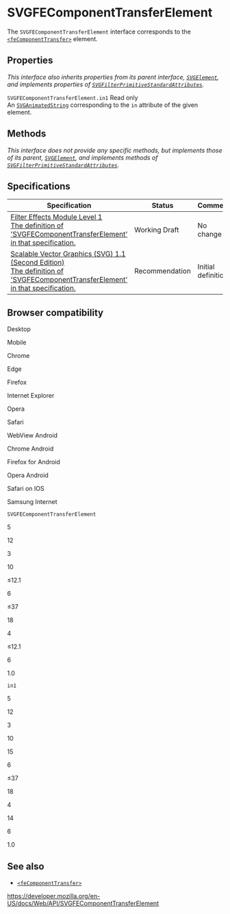 SVGFEComponentTransferElement
=============================

The `SVGFEComponentTransferElement` interface corresponds to the [`<feComponentTransfer>`](https://developer.mozilla.org/en-US/docs/Web/SVG/Element/feComponentTransfer) element.

Properties
----------

*This interface also inherits properties from its parent interface, [`SVGElement`](svgelement), and implements properties of [`SVGFilterPrimitiveStandardAttributes`](svgfilterprimitivestandardattributes).*

 <span class="page-not-created">`SVGFEComponentTransferElement.in1`</span> <span class="badge inline readonly">Read only </span>   
An [`SVGAnimatedString`](svganimatedstring) corresponding to the `in` attribute of the given element.

Methods
-------

*This interface does not provide any specific methods, but implements those of its parent, [`SVGElement`](svgelement), and implements methods of [`SVGFilterPrimitiveStandardAttributes`](svgfilterprimitivestandardattributes).*

Specifications
--------------

<table><thead><tr class="header"><th>Specification</th><th>Status</th><th>Comment</th></tr></thead><tbody><tr class="odd"><td><a href="https://drafts.fxtf.org/filter-effects/#InterfaceSVGFEComponentTransferElement">Filter Effects Module Level 1<br />
<span class="small">The definition of 'SVGFEComponentTransferElement' in that specification.</span></a></td><td><span class="spec-wd">Working Draft</span></td><td>No change</td></tr><tr class="even"><td><a href="https://www.w3.org/TR/SVG11/filters.html#InterfaceSVGFEComponentTransferElement">Scalable Vector Graphics (SVG) 1.1 (Second Edition)<br />
<span class="small">The definition of 'SVGFEComponentTransferElement' in that specification.</span></a></td><td><span class="spec-rec">Recommendation</span></td><td>Initial definition</td></tr></tbody></table>

Browser compatibility
---------------------

Desktop

Mobile

Chrome

Edge

Firefox

Internet Explorer

Opera

Safari

WebView Android

Chrome Android

Firefox for Android

Opera Android

Safari on IOS

Samsung Internet

`SVGFEComponentTransferElement`

5

12

3

10

≤12.1

6

≤37

18

4

≤12.1

6

1.0

`in1`

5

12

3

10

15

6

≤37

18

4

14

6

1.0

See also
--------

-   [`<feComponentTransfer>`](https://developer.mozilla.org/en-US/docs/Web/SVG/Element/feComponentTransfer)

<a href="https://developer.mozilla.org/en-US/docs/Web/API/SVGFEComponentTransferElement" class="_attribution-link">https://developer.mozilla.org/en-US/docs/Web/API/SVGFEComponentTransferElement</a>
